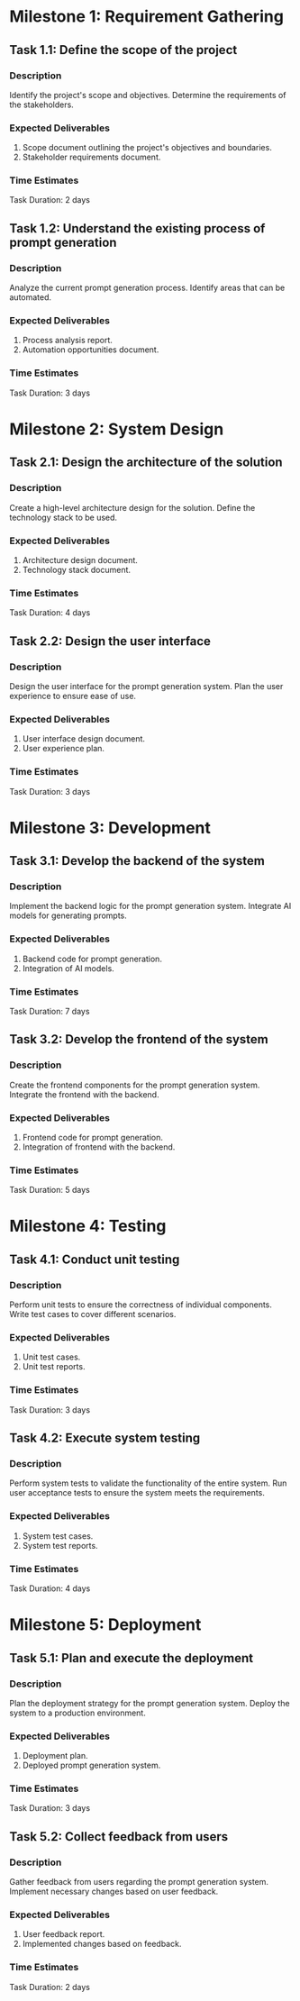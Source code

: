 # Milestone 1: Requirement Gathering

## Task 1.1: Define the scope of the project

### Description
Identify the project's scope and objectives. Determine the requirements of the stakeholders.

### Expected Deliverables
1. Scope document outlining the project's objectives and boundaries.
2. Stakeholder requirements document.

### Time Estimates
Task Duration: 2 days

## Task 1.2: Understand the existing process of prompt generation

### Description
Analyze the current prompt generation process. Identify areas that can be automated.

### Expected Deliverables
1. Process analysis report.
2. Automation opportunities document.

### Time Estimates
Task Duration: 3 days

# Milestone 2: System Design

## Task 2.1: Design the architecture of the solution

### Description
Create a high-level architecture design for the solution. Define the technology stack to be used.

### Expected Deliverables
1. Architecture design document.
2. Technology stack document.

### Time Estimates
Task Duration: 4 days

## Task 2.2: Design the user interface

### Description
Design the user interface for the prompt generation system. Plan the user experience to ensure ease of use.

### Expected Deliverables
1. User interface design document.
2. User experience plan.

### Time Estimates
Task Duration: 3 days

# Milestone 3: Development

## Task 3.1: Develop the backend of the system

### Description
Implement the backend logic for the prompt generation system. Integrate AI models for generating prompts.

### Expected Deliverables
1. Backend code for prompt generation.
2. Integration of AI models.

### Time Estimates
Task Duration: 7 days

## Task 3.2: Develop the frontend of the system

### Description
Create the frontend components for the prompt generation system. Integrate the frontend with the backend.

### Expected Deliverables
1. Frontend code for prompt generation.
2. Integration of frontend with the backend.

### Time Estimates
Task Duration: 5 days

# Milestone 4: Testing

## Task 4.1: Conduct unit testing

### Description
Perform unit tests to ensure the correctness of individual components. Write test cases to cover different scenarios.

### Expected Deliverables
1. Unit test cases.
2. Unit test reports.

### Time Estimates
Task Duration: 3 days

## Task 4.2: Execute system testing

### Description
Perform system tests to validate the functionality of the entire system. Run user acceptance tests to ensure the system meets the requirements.

### Expected Deliverables
1. System test cases.
2. System test reports.

### Time Estimates
Task Duration: 4 days

# Milestone 5: Deployment

## Task 5.1: Plan and execute the deployment

### Description
Plan the deployment strategy for the prompt generation system. Deploy the system to a production environment.

### Expected Deliverables
1. Deployment plan.
2. Deployed prompt generation system.

### Time Estimates
Task Duration: 3 days

## Task 5.2: Collect feedback from users

### Description
Gather feedback from users regarding the prompt generation system. Implement necessary changes based on user feedback.

### Expected Deliverables
1. User feedback report.
2. Implemented changes based on feedback.

### Time Estimates
Task Duration: 2 days
